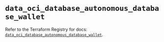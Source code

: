 # `data_oci_database_autonomous_database_wallet`

Refer to the Terraform Registry for docs: [`data_oci_database_autonomous_database_wallet`](https://registry.terraform.io/providers/oracle/oci/7.19.0/docs/data-sources/database_autonomous_database_wallet).
